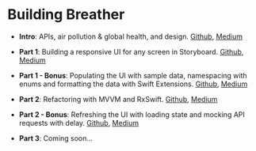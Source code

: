# Building Breather

- **Intro**: APIs, air pollution & global health, and design. [Github](https://github.com/alexbaramilis/Building-Breather-Part-1), [Medium](https://medium.com/@alexandrosbaramilis/building-breather-intro-apis-air-pollution-and-global-health-design-d5aa2b172876)
  
- **Part 1**: Building a responsive UI for any screen in Storyboard. [Github](https://github.com/alexbaramilis/Building-Breather-Part-1), [Medium](https://medium.com/@alexandrosbaramilis/building-breather-part-1-building-a-responsive-ui-for-any-screen-in-storyboard-b2bfa9b6a875)

- **Part 1 - Bonus**: Populating the UI with sample data, namespacing with enums and formatting the data with Swift Extensions. [Github](https://github.com/alexbaramilis/Building-Breather-Part-1), [Medium](https://medium.com/@alexandrosbaramilis/building-breather-part-1-bonus-populating-the-ui-with-sample-data-namespacing-with-enums-and-78f1a7f80f60)

- **Part 2**: Refactoring with MVVM and RxSwift. [Github](https://github.com/alexbaramilis/Building-Breather-Part-2), [Medium](https://medium.com/@alexandrosbaramilis/building-breather-part-2-refactoring-with-mvvm-and-rxswift-bc6e405443fa)

- **Part 2 - Bonus**: Refreshing the UI with loading state and mocking API requests with delay. [Github](https://github.com/alexbaramilis/Building-Breather-Part-2), [Medium](https://medium.com/@alexandrosbaramilis/building-breather-part-2-bonus-refreshing-the-ui-with-loading-state-and-mocking-api-requests-4ec82fc06a94)

- **Part 3**: Coming soon...
